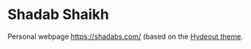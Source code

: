 # Shadab Shaikh

Personal webpage https://shadabs.com/ (based on the [Hydeout theme](https://github.com/fongandrew/hydeout).